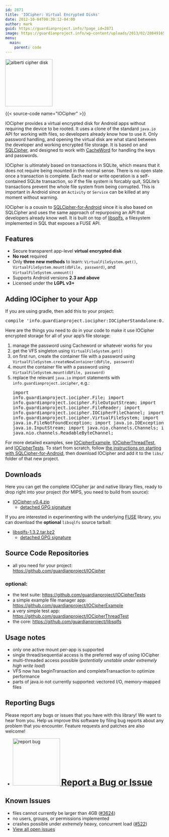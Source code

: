 ```yaml
---
id: 2871
title: 'IOCipher: Virtual Encrypted Disks'
date: 2012-10-04T00:39:12-04:00
author: mark
guid: https://guardianproject.info/?page_id=2871
image: https://guardianproject.info/wp-content/uploads/2013/02/288491653_a9b6251477.jpg
menu:
  main:
    parent: code
---
```

<img class="alignleft size-thumbnail wp-image-3079" alt="alberti cipher disk" src="https://guardianproject.info/wp-content/uploads/2012/10/alberti_cipher_disk-150x150.jpg" width="150" height="150" srcset="https://guardianproject.info/wp-content/uploads/2012/10/alberti_cipher_disk-150x150.jpg 150w, https://guardianproject.info/wp-content/uploads/2012/10/alberti_cipher_disk.jpg 245w" sizes="(max-width: 150px) 100vw, 150px" />

{{< source-code name="IOCipher" >}}

IOCipher provides a virtual encrypted disk for Android apps without requiring the device to be rooted. It uses a clone of the standard `java.io` API for working with files, so developers already know how to use it. Only password handling, and opening the virtual disk are what stand between the developer and working encrypted file storage. It is based on and <a href="http://sqlcipher.net/" target="_blank">SQLCipher</a>, and designed to work with <a href="/code/cacheword" target="_blank">CacheWord</a> for handling the keys and passwords.

IOCipher is ultimately based on transactions in SQLite, which means that it does not require being mounted in the normal sense. There is no open state once a transaction is complete. Each read or write operation is a self-contained SQLite transaction, so if the file system is forcably quit, SQLite&#8217;s transactions prevent the whole file system from being corrupted. This is important in Android since an `Activity` or `Service` can be killed at any moment without warning.

IOCipher is a cousin to <a href="https://www.zetetic.net/sqlcipher/sqlcipher-for-android/" target="_blank">SQLCipher-for-Android</a> since it is also based on SQLCipher and uses the same approach of repurposing an API that developers already know well. It is built on top of <a title="libsqlfs git repo" href="https://github.com/guardianproject/libsqlfs" target="_blank">libsqlfs</a>, a filesystem implemented in SQL that exposes a FUSE API.

## Features

  * Secure transparent app-level **virtual encrypted disk**
  * **No root** required
  * Only **three new methods** to learn: `VirtualFileSystem.get()`, `VirtualFileSystem.mount(dbFile, password)`, and `VirtualFileSystem.unmount()`
  * Supports Android versions **2.3 and above**
  * Licensed under the **LGPL v3+**

## Adding IOCipher to your App

If you are using gradle, then add this to your project:

<pre>compile 'info.guardianproject.iocipher:IOCipherStandalone:0.4',</pre>

Here are the things you need to do in your code to make it use IOCipher encrypted storage for all of your app&#8217;s file storage:

  1. manage the password using Cacheword or whatever works for you
  2. get the VFS singleton using `VirtualFileSystem.get()`
  3. on first run, create the container file with a password using `VirtualFileSystem.createNewContainer(dbFile, password)`
  4. mount the container file with a password using `VirtualFileSystem.mount(dbFile, password)`
  5. replace the relevant `java.io` import statements with `info.guardianproject.iocipher`, e.g.: 
    <pre>import info.guardianproject.iocipher.File;
import info.guardianproject.iocipher.FileOutputStream;
import info.guardianproject.iocipher.FileReader;
import info.guardianproject.iocipher.IOCipherFileChannel;
import info.guardianproject.iocipher.VirtualFileSystem;
import java.io.FileNotFoundException;
import java.io.IOException;
import java.io.InputStream;
import java.nio.channels.Channels;
import java.nio.channels.ReadableByteChannel;
</pre>

For more detailed examples, see <a href="https://github.com/guardianproject/IOCipherExample" target="_blank">IOCipherExample</a>, <a href="https://github.com/guardianproject/IOCipherThreadTest" target="_blank">IOCipherThreadTest</a>, and <a href="https://github.com/guardianproject/IOCipherTests" target="_blank">IOCipherTests</a>. To start from scratch, follow <a href="https://www.zetetic.net/sqlcipher/sqlcipher-for-android/" title="SQLCipher for Android Application Integration" target="_blank">the instructions on starting with SQLCipher-for-Android</a>, then download IOCipher and add it to the `libs/` folder of that new project.

## Downloads

Here you can get the complete IOCipher jar and native library files, ready to drop right into your project (for MIPS, you need to build from source):

  * [IOCipher-v0.4.zip](/releases/IOCipher-v0.4.zip) 
      * [detached GPG signature](/releases/IOCipher-v0.4.zip.asc)

If you are interested in experimenting with the underlying <a href="http://fuse.sourceforge.net/" title="Filesystem in Userspace" target="_blank">FUSE</a> library, you can download the **optional** `libsqlfs` source tarball:

  * [libsqlfs-1.3.2.tar.bz2](/releases/libsqlfs-1.3.2.tar.bz2) 
      * [detached GPG signature](/releases/libsqlfs-1.3.2.tar.bz2.sig)

## Source Code Repositories

  * all you need for your project: <https://github.com/guardianproject/IOCipher>

### optional:

  * the test suite: <https://github.com/guardianproject/IOCipherTests>
  * a simple example file manager app: <https://github.com/guardianproject/IOCipherExample>
  * a very simple test app: <https://github.com/guardianproject/IOCipherThreadTest>
  * the core: <https://github.com/guardianproject/libsqlfs>

## Usage notes

  * only one active mount per-app is supported
  * single thread/sequential access is the preferred way of using IOCipher
  * multi-threaded access possible (_potentially unstable under extremely high write load_)
  * VFS now has beginTransaction and completeTransaction to optimize performance
  * parts of java.io not currently supported: vectored I/O, memory-mapped files

## Reporting Bugs

Please report any bugs or issues that you have with this library! We want to hear from you. Help us improve this software by filing bug reports about any problem that you encounter. Feature requests and patches are also welcome!

  * [<img src="https://guardianproject.info/wp-content/uploads/2011/02/reportbug-150x150.jpg" alt="report bug" width="150" height="150" class="size-thumbnail wp-image-12362" srcset="https://guardianproject.info/wp-content/uploads/2011/02/reportbug-150x150.jpg 150w, https://guardianproject.info/wp-content/uploads/2011/02/reportbug-100x100.jpg 100w, https://guardianproject.info/wp-content/uploads/2011/02/reportbug-200x200.jpg 200w, https://guardianproject.info/wp-content/uploads/2011/02/reportbug.jpg 225w" sizes="(max-width: 150px) 100vw, 150px" /> <strong style="font-size: 200%">Report a Bug or Issue</strong>](https://dev.guardianproject.info/projects/iocipher/issues/new)

## Known Issues

  * files cannot currently be larger than 4GB (<a href="https://dev.guardianproject.info/issues/3624" target="_blank">#3624</a>)
  * no users, groups, or permissions implemented
  * crashes possible under _extremely_ heavy, concurrent load (<a href="https://dev.guardianproject.info/issues/522" target="_blank">#522</a>)
  * <a title="existing IOCipher issues" href="https://dev.guardianproject.info/projects/iocipher/issues" target="_blank">View all open issues</a>
